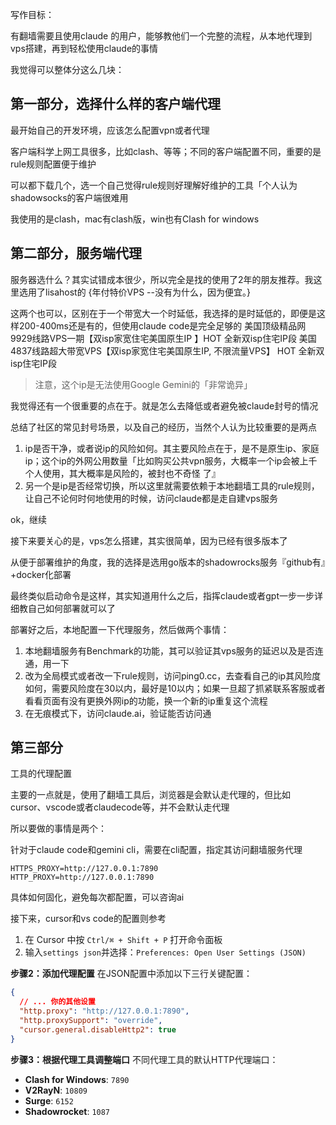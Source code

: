 写作目标：

有翻墙需要且使用claude 的用户，能够教他们一个完整的流程，从本地代理到vps搭建，再到轻松使用claude的事情

我觉得可以整体分这么几块：

## 第一部分，选择什么样的客户端代理

最开始自己的开发环境，应该怎么配置vpn或者代理

客户端科学上网工具很多，比如clash、等等；不同的客户端配置不同，重要的是rule规则配置便于维护

可以都下载几个，选一个自己觉得rule规则好理解好维护的工具「个人认为shadowsocks的客户端很难用

我使用的是clash，mac有clash版，win也有Clash for windows

## 第二部分，服务端代理 

服务器选什么？其实试错成本很少，所以完全是找的使用了2年的朋友推荐。我这里选用了lisahost的
{年付特价VPS --没有为什么，因为便宜。}

这两个也可以，区别在于一个带宽大一个时延低，我选择的是时延低的，即便是这样200-400ms还是有的，但使用claude code是完全足够的
美国顶级精品网9929线路VPS一期【双isp家宽住宅美国原生IP 】HOT 全新双isp住宅IP段
美国4837线路超大带宽VPS【双isp家宽住宅美国原生IP, 不限流量VPS】 HOT 全新双isp住宅IP段

> 注意，这个ip是无法使用Google Gemini的「非常诡异」
>

我觉得还有一个很重要的点在于。就是怎么去降低或者避免被claude封号的情况

总结了社区的常见封号场景，以及自己的经历，当然个人认为比较重要的是两点
1. ip是否干净，或者说ip的风险如何。其主要风险点在于，是不是原生ip、家庭ip；这个ip的外网公用数量「比如购买公共vpn服务，大概率一个ip会被上千个人使用，其大概率是风险的，被封也不奇怪 了』
2. 另一个是ip是否经常切换，所以这里就需要依赖于本地翻墙工具的rule规则，让自己不论何时何地使用的时候，访问claude都是走自建vps服务

ok，继续

接下来要关心的是，vps怎么搭建，其实很简单，因为已经有很多版本了

从便于部署维护的角度，我的选择是选用go版本的shadowrocks服务『github有』+docker化部署

最终类似启动命令是这样，其实知道用什么之后，指挥claude或者gpt一步一步详细教自己如何部署就可以了


部署好之后，本地配置一下代理服务，然后做两个事情：
1. 本地翻墙服务有Benchmark的功能，其可以验证其vps服务的延迟以及是否连通，用一下
2. 改为全局模式或者改一下rule规则，访问ping0.cc，去查看自己的ip其风险度如何，需要风险度在30以内，最好是10以内；如果一旦超了抓紧联系客服或者看看页面有没有更换外网ip的功能，换一个新的ip重复这个流程
3. 在无痕模式下，访问claude.ai，验证能否访问通

## 第三部分

工具的代理配置

主要的一点就是，使用了翻墙工具后，浏览器是会默认走代理的，但比如cursor、vscode或者claudecode等，并不会默认走代理

所以要做的事情是两个：

针对于claude code和gemini cli，需要在cli配置，指定其访问翻墙服务代理
```
HTTPS_PROXY=http://127.0.0.1:7890
HTTP_PROXY=http://127.0.0.1:7890
```

具体如何固化，避免每次都配置，可以咨询ai

接下来，cursor和vs code的配置则参考

1. 在 Cursor 中按 `Ctrl/⌘ + Shift + P` 打开命令面板
2. 输入`settings json`并选择：`Preferences: Open User Settings (JSON)`

**步骤2：添加代理配置**
在JSON配置中添加以下三行关键配置：

```json
{
  // ... 你的其他设置
  "http.proxy": "http://127.0.0.1:7890",
  "http.proxySupport": "override",
  "cursor.general.disableHttp2": true
}
```

**步骤3：根据代理工具调整端口**
不同代理工具的默认HTTP代理端口：
- **Clash for Windows**: `7890`
- **V2RayN**: `10809`
- **Surge**: `6152`
- **Shadowrocket**: `1087`
